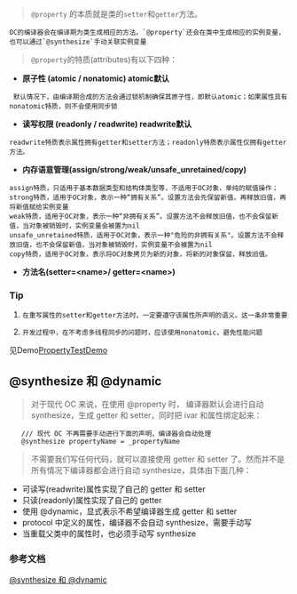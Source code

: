 > `@property` 的本质就是类的`setter`和`getter`方法。
 
    OC的编译器会在编译期为类生成相应的方法。`@property`还会在类中生成相应的实例变量，也可以通过`@synthesize`手动关联实例变量

> `@property`的特质(attributes)有以下四种：

   -  **原子性 (atomic / nonatomic)   atomic默认** 
     
     默认情况下，由编译期合成的方法会通过锁机制确保其原子性，即默认atomic；如果属性具有nonatomic特质，则不会使用同步锁

   - **读写权限 (readonly / readwrite) readwrite默认**
    
    readwrite特质表示属性拥有getter和setter方法；readonly特质表示属性仅拥有getter方法。

   - **内存语意管理(assign/strong/weak/unsafe_unretained/copy)**
      
    assign特质，只适用于基本数据类型和结构体类型等，不适用于OC对象，单纯的赋值操作；
    strong特质，适用于OC对象，表示一种“拥有关系”。设置方法会先保留新值，再释放旧值，再将新值赋给实例变量
    weak特质，适用于OC对象，表示一种“非拥有关系”。设置方法不会释放旧值，也不会保留新值，当对象被销毁时，实例变量会被置为nil
    unsafe_unretained特质，适用于OC对象，表示一种"危险的非拥有关系"。设置方法不会释放旧值，也不会保留新值，当对象被销毁时，实例变量不会被置为nil
    copy特质，适用于OC对象，表示将OC对象拷贝为新的对象，将新的对象保留，释放旧值。

  - **方法名(setter=\<name\>/ getter=\<name\>)**
    

### Tip

1.  `在重写属性的setter和getter方法时，一定要遵守该属性所声明的语义。这一条非常重要`
    
   
2.  `开发过程中，在不考虑多线程同步的问题时，应该使用nonatomic，避免性能问题`

 见Demo[PropertyTestDemo][1]



## @synthesize 和 @dynamic

> 对于现代 OC 来说，在使用 @property 时， 编译器默认会进行自动 synthesize，生成 getter 和 setter，同时把 ivar 和属性绑定起来：

```
   /// 现代 OC 不再需要手动进行下面的声明，编译器会自动处理
   @synthesize propertyName = _propertyName

```

> 不需要我们写任何代码，就可以直接使用 getter 和 setter 了。然而并不是所有情况下编译器都会进行自动 synthesize，具体由下面几种：

- 可读写(readwrite)属性实现了自己的 getter 和 setter
- 只读(readonly)属性实现了自己的 getter
- 使用 @dynamic，显式表示不希望编译器生成 getter 和 setter
- protocol 中定义的属性，编译器不会自动 synthesize，需要手动写
- 当重载父类中的属性时，也必须手动写 synthesize


### 参考文档

[@synthesize 和 @dynamic][2]

[1]: https://github.com/ExistOrLive/DemoForLearning/tree/master/PropertyTestDemo
[2]: https://hit-alibaba.github.io/interview/iOS/ObjC-Basic/Class.html#extension

     


